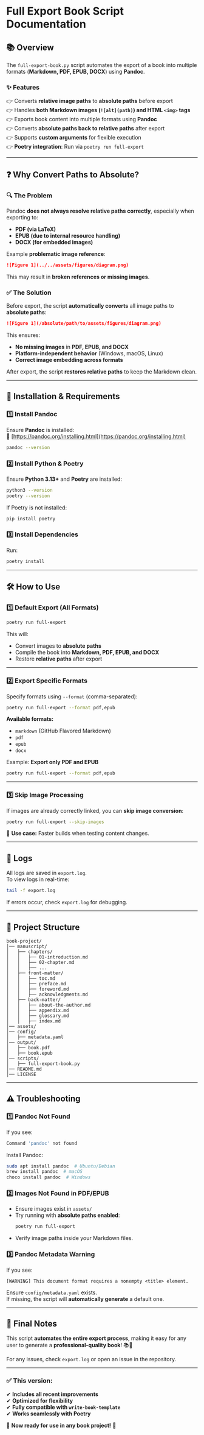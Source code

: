 # Full Export Book Script Documentation

## 📚 Overview
The `full-export-book.py` script automates the export of a book into multiple formats (**Markdown, PDF, EPUB, DOCX**) using **Pandoc**.

### ✨ Features
👉 Converts **relative image paths** to **absolute paths** before export  
👉 Handles **both Markdown images (`![alt](path)`) and HTML `<img>` tags**  
👉 Exports book content into multiple formats using **Pandoc**  
👉 Converts **absolute paths back to relative paths** after export  
👉 Supports **custom arguments** for flexible execution  
👉 **Poetry integration**: Run via `poetry run full-export`

---

## ❓ Why Convert Paths to Absolute?
### 🔍 **The Problem**
Pandoc **does not always resolve relative paths correctly**, especially when exporting to:
- **PDF (via LaTeX)**
- **EPUB (due to internal resource handling)**
- **DOCX (for embedded images)**

Example **problematic image reference**:
```markdown
![Figure 1](../../assets/figures/diagram.png)
```
This may result in **broken references or missing images**.

### ✅ **The Solution**
Before export, the script **automatically converts** all image paths to **absolute paths**:
```markdown
![Figure 1](/absolute/path/to/assets/figures/diagram.png)
```
This ensures:
- **No missing images** in **PDF, EPUB, and DOCX**
- **Platform-independent behavior** (Windows, macOS, Linux)
- **Correct image embedding across formats**

After export, the script **restores relative paths** to keep the Markdown clean.

---

## 🚀 Installation & Requirements
### **1️⃣ Install Pandoc**
Ensure **Pandoc** is installed:  
🔗 [https://pandoc.org/installing.html](https://pandoc.org/installing.html)
```bash
pandoc --version
```

### **2️⃣ Install Python & Poetry**
Ensure **Python 3.13+** and **Poetry** are installed:
```bash
python3 --version
poetry --version
```
If Poetry is not installed:
```bash
pip install poetry
```

### **3️⃣ Install Dependencies**
Run:
```bash
poetry install
```

---

## 🛠 How to Use
### **1️⃣ Default Export (All Formats)**
```bash
poetry run full-export
```
This will:
- Convert images to **absolute paths**
- Compile the book into **Markdown, PDF, EPUB, and DOCX**
- Restore **relative paths** after export

---

### **2️⃣ Export Specific Formats**
Specify formats using `--format` (comma-separated):
```bash
poetry run full-export --format pdf,epub
```
**Available formats:**
- `markdown` (GitHub Flavored Markdown)
- `pdf`
- `epub`
- `docx`

Example: **Export only PDF and EPUB**
```bash
poetry run full-export --format pdf,epub
```

---

### **3️⃣ Skip Image Processing**
If images are already correctly linked, you can **skip image conversion**:
```bash
poetry run full-export --skip-images
```
🚀 **Use case:** Faster builds when testing content changes.

---

## 📃 Logs
All logs are saved in `export.log`.  
To view logs in real-time:
```bash
tail -f export.log
```
If errors occur, check `export.log` for debugging.

---

## 📂 Project Structure
```plaintext
book-project/
│── manuscript/
│   ├── chapters/
│   │   ├── 01-introduction.md
│   │   ├── 02-chapter.md
│   │   ├── ...
│   ├── front-matter/
│   │   ├── toc.md
│   │   ├── preface.md
│   │   ├── foreword.md
│   │   ├── acknowledgments.md
│   ├── back-matter/
│   │   ├── about-the-author.md
│   │   ├── appendix.md
│   │   ├── glossary.md
│   │   ├── index.md
│── assets/
│── config/
│   ├── metadata.yaml
│── output/
│   ├── book.pdf
│   ├── book.epub
│── scripts/
│   ├── full-export-book.py
│── README.md
│── LICENSE
```

---

## ⚠️ Troubleshooting
### **1️⃣ Pandoc Not Found**
If you see:
```bash
Command 'pandoc' not found
```
Install Pandoc:
```bash
sudo apt install pandoc  # Ubuntu/Debian
brew install pandoc  # macOS
choco install pandoc  # Windows
```

### **2️⃣ Images Not Found in PDF/EPUB**
- Ensure images exist in `assets/`
- Try running with **absolute paths enabled**:
  ```bash
  poetry run full-export
  ```
- Verify image paths inside your Markdown files.

### **3️⃣ Pandoc Metadata Warning**
If you see:
```
[WARNING] This document format requires a nonempty <title> element.
```
Ensure `config/metadata.yaml` exists.  
If missing, the script will **automatically generate** a default one.

---

## 🎉 Final Notes
This script **automates the entire export process**, making it easy for any user to generate a **professional-quality book**! 📚🌟

For any issues, check `export.log` or open an issue in the repository.

---

### ✅ **This version:**
✔ **Includes all recent improvements**  
✔ **Optimized for flexibility**  
✔ **Fully compatible with `write-book-template`**  
✔ **Works seamlessly with Poetry**

🚀 **Now ready for use in any book project!** 🚀  

